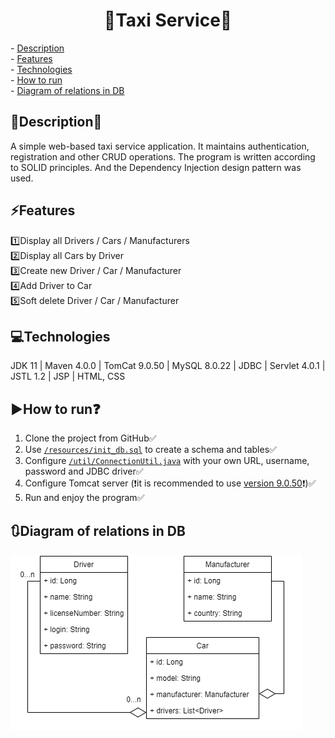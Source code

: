 <h1 align="center">
🚕Taxi Service🚕
</h1> 
<p>
- <a href="#description">Description</a></br>
- <a href="#features">Features</a></br>
- <a href="#technologies">Technologies</a></br>
- <a href="#how-to-run">How to run</a></br>
- <a href="#diagram-of-relations-in-db">Diagram of relations in DB</a></br>
</p>

## 📖Description📖
A simple web-based taxi service application. It maintains authentication, registration and other CRUD operations.
The program is written according to SOLID principles. And the Dependency Injection design pattern was used.

## ⚡Features
1️⃣Display all Drivers / Cars / Manufacturers</br>
2️⃣Display all Cars by Driver</br>
3️⃣Create new Driver / Car / Manufacturer</br>
4️⃣Add Driver to Car</br>
5️⃣Soft delete Driver / Car / Manufacturer</br>

## 💻Technologies
JDK 11 | Maven 4.0.0 | TomCat 9.0.50 | MySQL 8.0.22 | JDBC | Servlet 4.0.1 | JSTL 1.2 | JSP | HTML, CSS
## ▶How to run❓
1. Clone the project from GitHub✅
2. Use [`/resources/init_db.sql`](https://github.com/yehbreus/my-taxi-service/blob/main/src/main/resources/init_db.sql) to create a schema and tables✅
3. Configure [`/util/ConnectionUtil.java`](https://github.com/yehbreus/my-taxi-service/blob/main/src/main/java/taxi/util/ConnectionUtil.java#L9) with your own URL, username, password and JDBC driver✅
4. Configure Tomcat server (❗it is recommended to use [version 9.0.50](https://archive.apache.org/dist/tomcat/tomcat-9/v9.0.50/bin/)❗)✅
5. Run and enjoy the program✅


## 🔃Diagram of relations in DB
![diagram-of-relations-in-db](img/diagram-of-relations-in-db.png)
